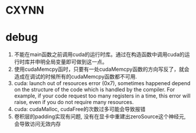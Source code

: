 # CXYNN

# debug
1. 不能在main函数之前调用cuda的运行时库。通过在构造函数中调用cuda的运行时库并申明全局变量即可做到这一点。
2. 使用cudaMemcpy函时，只要有一处cudaMemcpy函数的方向写反了，就会造成在调试的时候所有的cudaMemcpy函数都不可用.
3. cuda: launch out of resources error (0x7), sometimes happened depend on the structure of the code which is
   handled by the compiler. For example, if your code request too many registers in a time, this error will 
   raise, even if you do not require many resources.
4. cuda: cudaMalloc, cudaFree的次数过多可能会导致报错
5. 卷积层的padding实现有问题, 没有在显卡中重建出zeroSource这个神经元, 会导致访问无效内存
